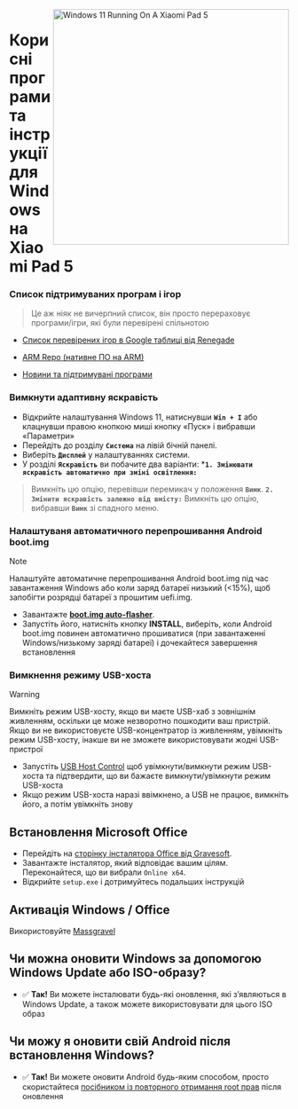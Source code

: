 <img align="right" src="https://raw.githubusercontent.com/erdilS/Port-Windows-11-Xiaomi-Pad-5/main/nabu.png" width="425" alt="Windows 11 Running On A Xiaomi Pad 5">

# Корисні програми та інструкції для Windows на Xiaomi Pad 5

### Список підтримуваних програм і ігор
> Це аж ніяк не вичерпний список, він просто перераховує програми/ігри, які були перевірені спільнотою

- [Список перевірених ігор в Google таблиці від Renegade](https://docs.google.com/spreadsheets/d/1XYuoySgYQE0HL573sA-0RGMX7I4lt5rWJuQ8Z8yRJNY/edit?usp=drivesdk)

- [ARM Repo (нативне ПО на ARM)](https://armrepo.ver.lt/)

- [Новини та підтримувані програми](https://windowsonarm.org/)

### Вимкнути адаптивну яскравість
- Відкрийте налаштування Windows 11, натиснувши **`Win + I`** або клацнувши правою кнопкою миші кнопку «Пуск» і вибравши «Параметри»
- Перейдіть до розділу **`Система`** на лівій бічній панелі.
- Виберіть **`Дисплей`** у налаштуваннях системи.
- У розділі **`Яскравість`** ви побачите два варіанти:
***```1. Змінювати яскравість автоматично при зміні освітлення:```**
> Вимкніть цю опцію, перевівши перемикач у положення **`Вимк`**.
 **```2. Змінити яскравість залежно від вмісту:```**
> Вимкніть цю опцію, вибравши **`Вимк`** зі спадного меню.

### Налаштуваня автоматичного перепрошивання Android boot.img

> [!Note]
> Налаштуйте автоматичне перепрошивання Android boot.img під час завантаження Windows або коли заряд батареї низький (<15%), щоб запобігти розрядці батареї з прошитим uefi.img.

- Завантажте [**boot.img auto-flasher**](https://github.com/Misha803/My-Scripts/releases/tag/boot.img-Auto-Flasher).
- Запустіть його, натисніть кнопку **INSTALL**, виберіть, коли Android boot.img повинен автоматично прошиватися (при завантаженні Windows/низькому заряді батареї) і дочекайтеся завершення встановлення

### Вимкнення режиму USB-хоста
> [!Warning]
> Вимкніть режим USB-хосту, якщо ви маєте USB-хаб з зовнішнім живленням, оскільки це може незворотно пошкодити ваш пристрій. Якщо ви не використовуєте USB-концентратор із живленням, увімкніть режим USB-хосту, інакше ви не зможете використовувати жодні USB-пристрої

- Запустіть [USB Host Control](https://github.com/Misha803/My-Scripts/releases/tag/USB-Host-Mode-Control) щоб увімкнути/вимкнути режим USB-хоста та підтвердити, що ви бажаєте вимкнути/увімкнути режим USB-хоста
- Якщо режим USB-хоста наразі ввімкнено, а USB не працює, вимкніть його, а потім увімкніть знову

## Встановлення Microsoft Office
- Перейдіть на [сторінку інсталятора Office від Gravesoft](https://gravesoft.dev/office_c2r_links).
- Завантажте інсталятор, який відповідає вашим цілям. Переконайтеся, що ви вибрали `Online x64`.
- Відкрийте `setup.exe` і дотримуйтесь подальших інструкцій

## Активація Windows / Office
Використовуйте [Massgravel](https://github.com/massgravel/Microsoft-Activation-Scripts)

## Чи можна оновити Windows за допомогою Windows Update або ISO-образу?
- ✅ **Так!** Ви можете інсталювати будь-які оновлення, які з’являються в Windows Update, а також можете використовувати для цього ISO образ

## Чи можу я оновити свій Android після встановлення Windows?
- ✅ **Так!** Ви можете оновити Android будь-яким способом, просто скористайтеся [посібником із повторного отримання root прав](re-root-uk.md) після оновлення











